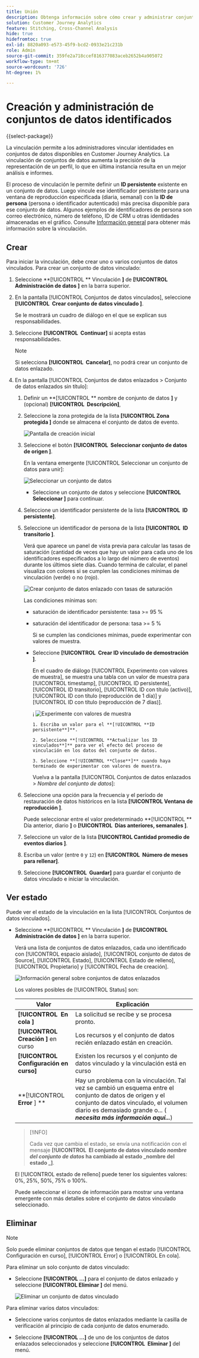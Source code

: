 ```yaml
---
title: Unión
description: Obtenga información sobre cómo crear y administrar conjuntos de datos enlazados
solution: Customer Journey Analytics
feature: Stitching, Cross-Channel Analysis
hide: true
hidefromtoc: true
exl-id: 8820a093-e573-45f9-bcd2-0933e21c231b
role: Admin
source-git-commit: 359fe2a718ccef816377083aceb2652b4a905072
workflow-type: tm+mt
source-wordcount: '726'
ht-degree: 1%

---
```


# Creación y administración de conjuntos de datos identificados

{{select-package}}

La vinculación permite a los administradores vincular identidades en conjuntos de datos disponibles en Customer Journey Analytics. La vinculación de conjuntos de datos aumenta la precisión de la representación de un perfil, lo que en última instancia resulta en un mejor análisis e informes.

El proceso de vinculación le permite definir un **ID persistente** existente en un conjunto de datos. Luego vincule ese identificador persistente para una ventana de reproducción especificada (diaria, semanal) con la **ID de persona** (persona o identificador autenticado) más precisa disponible para ese conjunto de datos. Algunos ejemplos de identificadores de persona son correo electrónico, número de teléfono, ID de CRM u otras identidades almacenadas en el gráfico. Consulte [Información general](overview.md) para obtener más información sobre la vinculación.

## Crear

Para iniciar la vinculación, debe crear uno o varios conjuntos de datos vinculados. Para crear un conjunto de datos vinculado:

1. Seleccione **[!UICONTROL ** Vinculación **]** de **[!UICONTROL **&#x200B; Administración de datos &#x200B;**]** en la barra superior.

2. En la pantalla [!UICONTROL Conjuntos de datos vinculados], seleccione **[!UICONTROL **&#x200B; Crear conjunto de datos vinculado &#x200B;**]**.

   Se le mostrará un cuadro de diálogo en el que se explican sus responsabilidades.

3. Seleccione **[!UICONTROL **&#x200B; Continuar &#x200B;**]** si acepta estas responsabilidades.

   >[!NOTE]
   >
   >    Si selecciona **[!UICONTROL **&#x200B; Cancelar &#x200B;**]**, no podrá crear un conjunto de datos enlazado.

4. En la pantalla [!UICONTROL Conjuntos de datos enlazados > Conjunto de datos enlazados sin título]:

   1. Definir un **[!UICONTROL ** nombre de conjunto de datos **]** y (opcional) **[!UICONTROL **&#x200B; Descripción &#x200B;**]**,

   2. Seleccione la zona protegida de la lista **[!UICONTROL **&#x200B; Zona protegida &#x200B;**]** donde se almacena el conjunto de datos de evento.

      ![Pantalla de creación inicial](./assets/create-initial.png)

   3. Seleccione el botón **[!UICONTROL **&#x200B; Seleccionar conjunto de datos de origen &#x200B;**]**.

      En la ventana emergente [!UICONTROL Seleccionar un conjunto de datos para unir]:

      ![Seleccionar un conjunto de datos](./assets/select-one-dataset.png)

      - Seleccione un conjunto de datos y seleccione **[!UICONTROL **&#x200B; Seleccionar &#x200B;**]** para continuar.

   4. Seleccione un identificador persistente de la lista **[!UICONTROL **&#x200B; ID persistente &#x200B;**]**.

   5. Seleccione un identificador de persona de la lista **[!UICONTROL **&#x200B; ID transitorio &#x200B;**]**.

      Verá que aparece un panel de vista previa para calcular las tasas de saturación (cantidad de veces que hay un valor para cada uno de los identificadores especificados a lo largo del número de eventos) durante los últimos siete días. Cuando termina de calcular, el panel visualiza con colores si se cumplen las condiciones mínimas de vinculación (verde) o no (rojo).

      ![Crear conjunto de datos enlazado con tasas de saturación](./assets/create-before-experimenting.png)

      Las condiciones mínimas son:

      - saturación de identificador persistente: tasa >= 95 %

      - saturación del identificador de persona: tasa >= 5 %

        Si se cumplen las condiciones mínimas, puede experimentar con valores de muestra.

      - Seleccione **[!UICONTROL **&#x200B; Crear ID vinculado de demostración &#x200B;**]**.

        En el cuadro de diálogo [!UICONTROL Experimento con valores de muestra], se muestra una tabla con un valor de muestra para [!UICONTROL timestamp], [!UICONTROL ID persistente], [!UICONTROL ID transitorio], [!UICONTROL ID con título (activo)], [!UICONTROL ID con título (reproducción de 1 día)] y [!UICONTROL ID con título (reproducción de 7 días)].

        ¡    ![Experimente con valores de muestra](./assets/experiment-sample-values.png)
            
            1. Escriba un valor para el **[!UICONTROL **ID persistente**]**.
            
            2. Seleccione **[!UICONTROL **Actualizar los ID vinculados**]** para ver el efecto del proceso de vinculación en los datos del conjunto de datos.
            
            3. Seleccione **[!UICONTROL **Close**]** cuando haya terminado de experimentar con valores de muestra.
        

        Vuelva a la pantalla [!UICONTROL Conjuntos de datos enlazados > _Nombre del conjunto de datos_]:

   6. Seleccione una opción para la frecuencia y el período de restauración de datos históricos en la lista **[!UICONTROL **&#x200B; Ventana de reproducción &#x200B;**]**.

      Puede seleccionar entre el valor predeterminado **[!UICONTROL ** Día anterior, diario **]** o **[!UICONTROL **&#x200B; Días anteriores, semanales &#x200B;**]**.

   7. Seleccione un valor de la lista **[!UICONTROL **&#x200B; Cantidad promedio de eventos diarios &#x200B;**]**.

   8. Escriba un valor (entre `0` y `12`) en **[!UICONTROL **&#x200B; Número de meses para rellenar &#x200B;**]**.

   9. Seleccione **[!UICONTROL **&#x200B; Guardar &#x200B;**]** para guardar el conjunto de datos vinculado e iniciar la vinculación.

## Ver estado

Puede ver el estado de la vinculación en la lista [!UICONTROL Conjuntos de datos vinculados].

- Seleccione **[!UICONTROL ** Vinculación **]** de **[!UICONTROL **&#x200B; Administración de datos &#x200B;**]** en la barra superior.

  Verá una lista de conjuntos de datos enlazados, cada uno identificado con [!UICONTROL espacio aislado], [!UICONTROL conjunto de datos de Source], [!UICONTROL Estado], [!UICONTROL Estado de relleno], [!UICONTROL Propietario] y [!UICONTROL Fecha de creación].

  ![Información general sobre conjuntos de datos enlazados](./assets/overview-stitched-datasetts.png)

  Los valores posibles de [!UICONTROL Status] son:

  | Valor | Explicación |
  |-----|-----|
  | **[!UICONTROL **&#x200B; En cola &#x200B;**]** | La solicitud se recibe y se procesa pronto. |
  | **[!UICONTROL **&#x200B; Creación &#x200B;**]** en curso | Los recursos y el conjunto de datos recién enlazado están en creación. |
  | **[!UICONTROL **&#x200B; Configuración en curso &#x200B;**]** | Existen los recursos y el conjunto de datos vinculado y la vinculación está en curso |
  | **[!UICONTROL **&#x200B; Error &#x200B;**] **&#x200B; | Hay un problema con la vinculación. Tal vez se cambió un esquema entre el conjunto de datos de origen y el conjunto de datos vinculado, el volumen diario es demasiado grande o... (_**&#x200B;necesita más información aquí...**_) |

  >[!INFO]
  >
  >    Cada vez que cambia el estado, se envía una notificación con el mensaje **[!UICONTROL **&#x200B; El conjunto de datos vinculado _nombre del conjunto de datos_ ha cambiado al estado _nombre del estado _**]**.


  El [!UICONTROL estado de relleno] puede tener los siguientes valores: 0%, 25%, 50%, 75% o 100%.

  Puede seleccionar el icono de información para mostrar una ventana emergente con más detalles sobre el conjunto de datos vinculado seleccionado.


## Eliminar

>[!NOTE]
>
>Solo puede eliminar conjuntos de datos que tengan el estado [!UICONTROL Configuración en curso], [!UICONTROL Error] o [!UICONTROL En cola].


Para eliminar un solo conjunto de datos vinculado:

- Seleccione **[!UICONTROL **...**]** para el conjunto de datos enlazado y seleccione **[!UICONTROL **&#x200B; Eliminar &#x200B;**]** del menú.

  ![Eliminar un conjunto de datos vinculado](./assets/delete-stitched-dataset.png)

Para eliminar varios datos vinculados:

- Seleccione varios conjuntos de datos enlazados mediante la casilla de verificación al principio de cada conjunto de datos enumerado.

- Seleccione **[!UICONTROL **...**]** de uno de los conjuntos de datos enlazados seleccionados y seleccione **[!UICONTROL **&#x200B; Eliminar &#x200B;**]** del menú.
